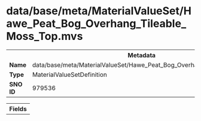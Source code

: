 <h1>data/base/meta/MaterialValueSet/Hawe_Peat_Bog_Overhang_Tileable_Moss_Top.mvs</h1><table><tr><th colspan="100%">Metadata</th></tr><tr><td><b>Name</b></td><td>data/base/meta/MaterialValueSet/Hawe_Peat_Bog_Overhang_Tileable_Moss_Top.mvs</td></tr><tr><td><b>Type</b></td><td>MaterialValueSetDefinition</td></tr><tr><td><b>SNO ID</b></td><td>979536</td></tr></table>

<table><tr><th colspan="100%">Fields</th></tr></table>

